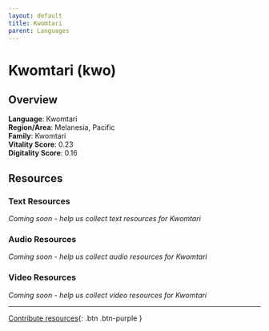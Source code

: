 ```yaml
---
layout: default
title: Kwomtari
parent: Languages
---
```


# Kwomtari (kwo)

## Overview

**Language**: Kwomtari  
**Region/Area**: Melanesia, Pacific  
**Family**: Kwomtari  
**Vitality Score**: 0.23  
**Digitality Score**: 0.16  

## Resources

### Text Resources
*Coming soon - help us collect text resources for Kwomtari*

### Audio Resources
*Coming soon - help us collect audio resources for Kwomtari*

### Video Resources
*Coming soon - help us collect video resources for Kwomtari*

---

[Contribute resources](https://fairtrain.github.io/){: .btn .btn-purple }
